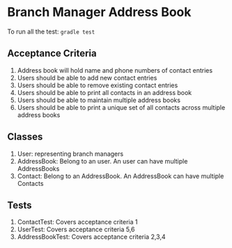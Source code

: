 Branch Manager Address Book
===========================
To run all the test: `gradle test`

Acceptance Criteria
-------------------

1. Address book will hold name and phone numbers of contact entries
2. Users should be able to add new contact entries
3. Users should be able to remove existing contact entries
4. Users should be able to print all contacts in an address book
5. Users should be able to maintain multiple address books
6. Users should be able to print a unique set of all contacts across multiple address books

Classes
-------
1. User: representing branch managers
2. AddressBook: Belong to an user. An user can have multiple AddressBooks
3. Contact: Belong to an AddressBook. An AddressBook can have multiple Contacts

Tests
-----
1. ContactTest: Covers acceptance criteria 1
2. UserTest: Covers acceptance criteria 5,6
3. AddressBookTest: Covers acceptance criteria 2,3,4